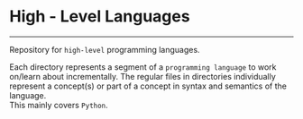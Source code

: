 # High - Level Languages
---

Repository for `high-level` programming languages.

Each directory represents a segment of a `programming language` to work on/learn about incrementally.
The regular files in directories individually represent a concept(s) or part of a concept in syntax and semantics of the language.      
This mainly covers `Python`.

